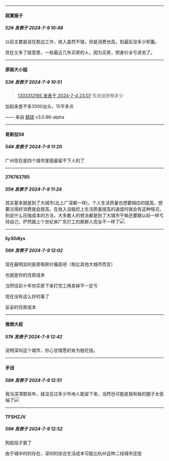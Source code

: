 ﻿
*****

####  寂寞猴子  
##### 52#       发表于 2024-7-9 10:48

以前主要是说在那边工作，收入虽然不错，但是消费也高，到最后没多少积蓄。

现在又多了层意思，一些最近几年买房的人，因为买房，把身价全亏进去了。

*****

####  原装大小姐  
##### 53#       发表于 2024-7-9 10:51

<blockquote><a href="httphttps://bbs.saraba1st.com/2b/forum.php?mod=redirect&amp;goto=findpost&amp;pid=65483857&amp;ptid=2190119" target="_blank">1303312165 发表于 2024-7-4 23:07</a>
先说说房租多少</blockquote>
加起来差不多3000出头，15平多点

—— 来自 [鹅球](https://www.pgyer.com/xfPejhuq) v3.0.86-alpha


*****

####  哥斯拉58  
##### 54#       发表于 2024-7-9 11:20

广州现在是四个城市里面最留不下人的了

*****

####  276763785  
##### 55#       发表于 2024-7-9 11:24

其实基本就是到了大城市(北上广深都一样)，个人生活质量也想要相应的提高，想要过得好消费就会提高，在收入没能赶上生活质量提高的速度时就会有这种情况，别说什么压缩成本的方法，大多数人的想法都是到了大城市干嘛还要跟以前一样亏待自己，俨然跟上个世纪来广东打工的那群人完全不一样了<img src="https://static.saraba1st.com/image/smiley/face2017/001.png" referrerpolicy="no-referrer">


*****

####  liy30dlys  
##### 56#       发表于 2024-7-9 12:02

现在最明显的是房租房价偏高吧（相比其他大城市而言）

也就是你的住房成本

当然往前十年你买房下来打完工再卖掉不一定亏

现在没有这么好的事了

妥妥的住房成本


*****

####  推倒大叔  
##### 57#       发表于 2024-7-9 12:42

说明深圳这个城市，你心甘情愿的肯为她花钱。


*****

####  矛战  
##### 58#       发表于 2024-7-9 12:51

我当深漂那些年，就没见过多少外地人能留下来，当然也可能是我和我的圈子太低端了<img src="https://static.saraba1st.com/image/smiley/face2017/037.png" referrerpolicy="no-referrer">

*****

####  TFSHZJV  
##### 59#       发表于 2024-7-9 12:52

狗屁段子罢了

由于城中村的存在，深圳的综合生活成本可能比杭州这种二线城市还低

